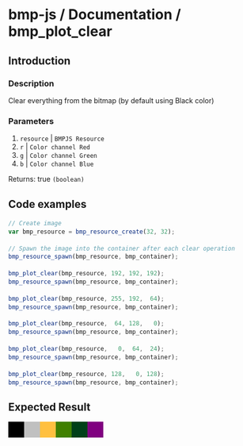 # bmp-js / Documentation / bmp_plot_clear
## Introduction

### Description

Clear everything from the bitmap (by default using Black color)

### Parameters

1. `resource` | `BMPJS Resource`
2. `r` | `Color channel Red`
3. `g` | `Color channel Green`
4. `b` | `Color channel Blue`

Returns: true `(boolean)`

## Code examples

```js
// Create image
var bmp_resource = bmp_resource_create(32, 32);

// Spawn the image into the container after each clear operation
bmp_resource_spawn(bmp_resource, bmp_container);

bmp_plot_clear(bmp_resource, 192, 192, 192);
bmp_resource_spawn(bmp_resource, bmp_container);

bmp_plot_clear(bmp_resource, 255, 192,  64);
bmp_resource_spawn(bmp_resource, bmp_container);

bmp_plot_clear(bmp_resource,  64, 128,   0);
bmp_resource_spawn(bmp_resource, bmp_container);

bmp_plot_clear(bmp_resource,   0,  64,  24);
bmp_resource_spawn(bmp_resource, bmp_container);

bmp_plot_clear(bmp_resource, 128,   0, 128);
bmp_resource_spawn(bmp_resource, bmp_container);
```

## Expected Result

![expected-result](./img/022.png)
